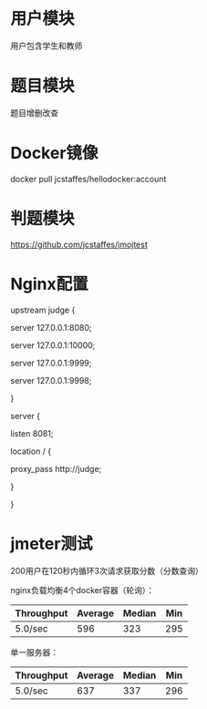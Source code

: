 # 用户模块
用户包含学生和教师
# 题目模块
题目增删改查
# Docker镜像
docker pull jcstaffes/hellodocker:account
# 判题模块
https://github.com/jcstaffes/jmojtest
# Nginx配置
upstream judge { 

server 127.0.0.1:8080; 

server 127.0.0.1:10000; 

server 127.0.0.1:9999; 

server 127.0.0.1:9998; 

}

server { 

listen 8081; 

location / { 

proxy_pass http://judge; 

} 

}
# jmeter测试
200用户在120秒内循环3次请求获取分数（分数查询）

nginx负载均衡4个docker容器（轮询）：

|  Throughput   | Average  | Median | Min |
|  ----  | ----  | ----  | ---- |
| 5.0/sec  | 596 | 323 | 295 |

单一服务器：

|  Throughput   | Average  | Median | Min |
|  ----  | ----  | ----  | ---- |
| 5.0/sec  | 637 | 337 | 296 |


